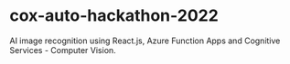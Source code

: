 # cox-auto-hackathon-2022
AI image recognition using React.js, Azure Function Apps and Cognitive Services - Computer Vision.
